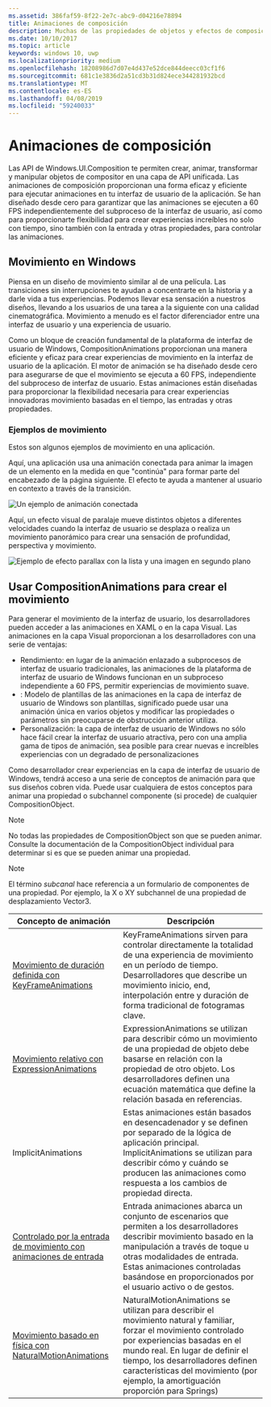 ```yaml
---
ms.assetid: 386faf59-8f22-2e7c-abc9-d04216e78894
title: Animaciones de composición
description: Muchas de las propiedades de objetos y efectos de composición se pueden animar con animaciones de fotogramas y expresión clave, lo que permite a las propiedades de un elemento de la interfaz de usuario cambiar con el tiempo o según un cálculo concreto.
ms.date: 10/10/2017
ms.topic: article
keywords: windows 10, uwp
ms.localizationpriority: medium
ms.openlocfilehash: 18208986d7d07e4d437e52dce844deecc03cf1f6
ms.sourcegitcommit: 681c1e3836d2a51cd3b31d824ece344281932bcd
ms.translationtype: MT
ms.contentlocale: es-ES
ms.lasthandoff: 04/08/2019
ms.locfileid: "59240033"
---
```

# <a name="composition-animations"></a>Animaciones de composición

Las API de Windows.UI.Composition te permiten crear, animar, transformar y manipular objetos de compositor en una capa de API unificada. Las animaciones de composición proporcionan una forma eficaz y eficiente para ejecutar animaciones en tu interfaz de usuario de la aplicación. Se han diseñado desde cero para garantizar que las animaciones se ejecuten a 60 FPS independientemente del subproceso de la interfaz de usuario, así como para proporcionarte flexibilidad para crear experiencias increíbles no solo con tiempo, sino también con la entrada y otras propiedades, para controlar las animaciones.

## <a name="motion-in-windows"></a>Movimiento en Windows

Piensa en un diseño de movimiento similar al de una película. Las transiciones sin interrupciones te ayudan a concentrarte en la historia y a darle vida a tus experiencias. Podemos llevar esa sensación a nuestros diseños, llevando a los usuarios de una tarea a la siguiente con una calidad cinematográfica. Movimiento a menudo es el factor diferenciador entre una interfaz de usuario y una experiencia de usuario.

Como un bloque de creación fundamental de la plataforma de interfaz de usuario de Windows, CompositionAnimations proporcionan una manera eficiente y eficaz para crear experiencias de movimiento en la interfaz de usuario de la aplicación. El motor de animación se ha diseñado desde cero para asegurarse de que el movimiento se ejecuta a 60 FPS, independiente del subproceso de interfaz de usuario. Estas animaciones están diseñadas para proporcionar la flexibilidad necesaria para crear experiencias innovadoras movimiento basadas en el tiempo, las entradas y otras propiedades.

### <a name="examples-of-motion"></a>Ejemplos de movimiento

Estos son algunos ejemplos de movimiento en una aplicación.

Aquí, una aplicación usa una animación conectada para animar la imagen de un elemento en la medida en que "continúa" para formar parte del encabezado de la página siguiente. El efecto te ayuda a mantener al usuario en contexto a través de la transición.

![Un ejemplo de animación conectada](images/animation/connected-animation-example.gif)

Aquí, un efecto visual de paralaje mueve distintos objetos a diferentes velocidades cuando la interfaz de usuario se desplaza o realiza un movimiento panorámico para crear una sensación de profundidad, perspectiva y movimiento.

![Ejemplo de efecto parallax con la lista y una imagen en segundo plano](images/animation/parallax-example.gif)

## <a name="using-compositionanimations-to-create-motion"></a>Usar CompositionAnimations para crear el movimiento

Para generar el movimiento de la interfaz de usuario, los desarrolladores pueden acceder a las animaciones en XAML o en la capa Visual. Las animaciones en la capa Visual proporcionan a los desarrolladores con una serie de ventajas:

- Rendimiento: en lugar de la animación enlazado a subprocesos de interfaz de usuario tradicionales, las animaciones de la plataforma de interfaz de usuario de Windows funcionan en un subproceso independiente a 60 FPS, permitir experiencias de movimiento suave.
- : Modelo de plantillas de las animaciones en la capa de interfaz de usuario de Windows son plantillas, significado puede usar una animación única en varios objetos y modificar las propiedades o parámetros sin preocuparse de obstrucción anterior utiliza.
- Personalización: la capa de interfaz de usuario de Windows no sólo hace fácil crear la interfaz de usuario atractiva, pero con una amplia gama de tipos de animación, sea posible para crear nuevas e increíbles experiencias con un degradado de personalizaciones

Como desarrollador crear experiencias en la capa de interfaz de usuario de Windows, tendrá acceso a una serie de conceptos de animación para que sus diseños cobren vida. Puede usar cualquiera de estos conceptos para animar una propiedad o subchannel componente (si procede) de cualquier CompositionObject.

> [!NOTE]
> No todas las propiedades de CompositionObject son que se pueden animar. Consulte la documentación de la CompositionObject individual para determinar si es que se pueden animar una propiedad.

> [!NOTE]
> El término _subcanal_ hace referencia a un formulario de componentes de una propiedad. Por ejemplo, la X o XY subchannel de una propiedad de desplazamiento Vector3.

| Concepto de animación | Descripción |
| ----------------- | ----------- |
| [Movimiento de duración definida con KeyFrameAnimations](time-animations.md)  | KeyFrameAnimations sirven para controlar directamente la totalidad de una experiencia de movimiento en un período de tiempo. Desarrolladores que describe un movimiento inicio, end, interpolación entre y duración de forma tradicional de fotogramas clave. |
| [Movimiento relativo con ExpressionAnimations](relation-animations.md)  | ExpressionAnimations se utilizan para describir cómo un movimiento de una propiedad de objeto debe basarse en relación con la propiedad de otro objeto. Los desarrolladores definen una ecuación matemática que define la relación basada en referencias. |
| ImplicitAnimations | Estas animaciones están basados en desencadenador y se definen por separado de la lógica de aplicación principal. ImplicitAnimations se utilizan para describir cómo y cuándo se producen las animaciones como respuesta a los cambios de propiedad directa. |
| [Controlado por la entrada de movimiento con animaciones de entrada](input-driven-animations.md)  | Entrada animaciones abarca un conjunto de escenarios que permiten a los desarrolladores describir movimiento basado en la manipulación a través de toque u otras modalidades de entrada. Estas animaciones controladas basándose en proporcionados por el usuario activo o de gestos. |
| [Movimiento basado en física con NaturalMotionAnimations](natural-animations.md)  | NaturalMotionAnimations se utilizan para describir el movimiento natural y familiar, forzar el movimiento controlado por experiencias basadas en el mundo real. En lugar de definir el tiempo, los desarrolladores definen características del movimiento (por ejemplo, la amortiguación proporción para Springs) |